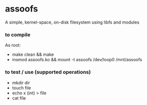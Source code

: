 # assoofs
A simple, kernel-space, on-disk filesystem using libfs and modules

### to compile
As root:
- make clean && make
- insmod assoofs.ko && mount -t assoofs /dev/loop0 /mnt/assoofs

### to test / use (supported operations)
- mkdir dir
- touch file
- echo x (int) > file
- cat file